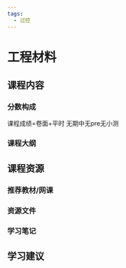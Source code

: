 ```yaml
---
tags:
  - 过控
---
```


# 工程材料

## 课程内容

### 分数构成

课程成绩=卷面+平时 无期中无pre无小测

### 课程大纲





## 课程资源

### 推荐教材/网课

### 资源文件

### 学习笔记

## 学习建议


